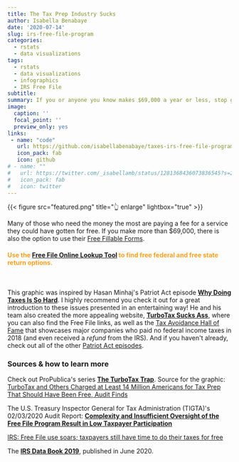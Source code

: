```yaml
---
title: The Tax Prep Industry Sucks
author: Isabella Benabaye
date: '2020-07-14'
slug: irs-free-file-program
categories: 
  - rstats
  - data visualizations
tags: 
  - rstats
  - data visualizations
  - infographics
  - IRS Free File
subtitle: 
summary: If you or anyone you know makes $69,000 a year or less, stop giving TurboTax and other tax prep companies your money! File for free with the [IRS's Free File Program](https://www.irs.gov/filing/free-file-do-your-federal-taxes-for-free).
image:
  caption: ''
  focal_point: ''
  preview_only: yes
links:
 - name: "code"
   url: https://github.com/isabellabenabaye/taxes-irs-free-file-program
   icon_pack: fab
   icon: github
# - name: ""
#   url: https://twitter.com/_isabellamb/status/1281368436073836545?s=20
#   icon_pack: fab
#   icon: twitter
---
```


{{< figure src="featured.png" title="👆 enlarge" lightbox="true" >}}

Many of those who need the money the most are paying a fee for a service they could have gotten for free. If you make more than $69,000, there is also the option to use their [Free Fillable Forms](https://www.irs.gov/filing/free-file-do-your-federal-taxes-for-free).
#### <span style="color:#FF9F1D">Use the [Free File Online Lookup Tool](https://apps.irs.gov/app/freeFile/) to find free federal and free state return options.</span>
<br>   

This graphic was inspired by Hasan Minhaj's Patriot Act episode [**Why Doing Taxes Is So Hard**](https://www.youtube.com/watch?v=7xQQkzWhMOc). I highly recommend you check it out for a great introduction to these issues presented in an entertaining way! He and his team also created the more appealing website, [**TurboTax Sucks Ass**](https://www.turbotaxsucksass.com), where you can also find the Free File links, as well as the [Tax Avoidance Hall of Fame](https://www.turbotaxsucksass.com/hof) that showcases major companies who paid no federal income taxes in 2018 (and even received a *refund* from the IRS). And if you haven't already, check out all of the other [Patriot Act episodes](https://www.youtube.com/channel/UCarEovlrD9QY-fy-Z6apIDQ).

### Sources & how to learn more
Check out ProPublica's series [**The TurboTax Trap**](https://www.propublica.org/series/the-turbotax-trap). Source for the graphic: [TurboTax and Others Charged at Least 14 Million Americans for Tax Prep That Should Have Been Free, Audit Finds](https://www.propublica.org/article/turbotax-and-others-charged-at-least-14-million-americans-for-tax-prep-that-should-have-been-free-audit-finds)

The U.S. Treasury Inspector General for Tax Administration (TIGTA)'s 02/03/2020 Audit Report: [**Complexity and Insufficient Oversight of the Free File Program Result in Low Taxpayer Participation**](https://www.treasury.gov/tigta/auditreports/2020reports/202040009fr.pdf)

[IRS: Free File use soars; taxpayers still have time to do their taxes for free](https://www.irs.gov/newsroom/irs-free-file-use-soars-taxpayers-still-have-time-to-do-their-taxes-for-free)

The [**IRS Data Book 2019**](https://www.irs.gov/pub/irs-pdf/p55b.pdf), published in June 2020.